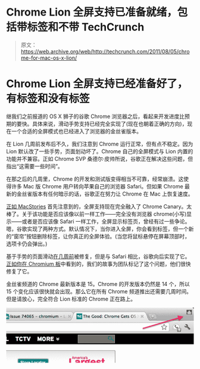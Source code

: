# Chrome Lion 全屏支持已准备就绪，包括带标签和不带 TechCrunch

> 原文：<https://web.archive.org/web/http://techcrunch.com/2011/08/05/chrome-for-mac-os-x-lion/>

# Chrome Lion 全屏支持已经准备好了，有标签和没有标签

继我们之前报道的 OS X 狮子的谷歌 Chrome 浏览器之后，看起来开发进度比预期的要快。具体来说，滑动手势支持已经完全实现了(现在也朝着正确的方向)，现在一个合适的全屏模式也已经进入了浏览器的金丝雀版本。

在 Lion 几周前发布后不久，我们注意到 Chrome 运行正常，但有点不稳定。因为 Lion 默认改了一些手势，页面划动坏了。Chrome 自己的全屏模式与 Lion 内置的功能并不兼容。正如 Chrome SVP 桑德尔·皮帅所说，谷歌正在解决这些问题，但指出“这需要一些时间”。

在那之后的几周里，Chrome 的开发和测试版变得相当不可靠，经常崩溃。这使得许多 Mac 版 Chrome 用户转向苹果自己的浏览器 Safari。但如果 Chrome 最新的金丝雀版本有任何暗示的话，谷歌正在努力让 Chrome 在 Mac 上恢复速度。

[正如 MacStories](https://web.archive.org/web/20230205043418/http://www.macstories.net/news/latest-chrome-canary-build-has-fullscreen-for-lion-built-in/) 首先注意到的，全屏支持现在完全融入了 Chrome Canary。太棒了。关于该功能是否应该像以前一样工作——完全没有浏览器 chrome(小写)显示——或者是否应该像 Safari 一样工作，全屏显示标签页，曾经有过一些争论。嗯，谷歌实现了两种方式。默认情况下，当你进入全屏，你会看到标签，但一个新的“窗帘”按钮删除标签，让你真正的全屏体验。(当您将鼠标悬停在屏幕顶部时，选项卡仍会弹出。)

基于手势的页面滑动[在几周前](https://web.archive.org/web/20230205043418/https://techcrunch.com/2011/07/26/chrome-14-os-x-lion-gestures/)被修复，但是与 Safari 相比，谷歌向后实现了它。[正如你在 Chromium 板](https://web.archive.org/web/20230205043418/http://code.google.com/p/chromium/issues/detail?id=78676&q=os%3DMac%20gesture&sort=-modified&colspec=ID%20Stars%20Pri%20Area%20Feature%20Type%20Status%20Summary%20Modified%20Owner%20Mstone%20OS)中看到的，我们的故事为团队标记了这个问题，他们很快修复了它。

金丝雀频道的 Chrome 最新版本是 15。Chrome 的开发版本仍然是 14 个，所以 15 个变化应该很快就会出现。那么它在所有 Chrome 频道推出还需要几周时间。但是请放心，完全符合 Lion 标准的 Chrome 正在路上。

![](img/ca9ae0e84388e75ea302459fdf86eb9e.png "Screen Shot 2011-08-05 at 3.00.37 PM")